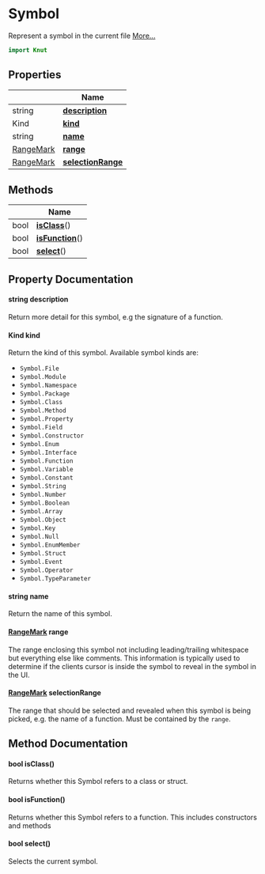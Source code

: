 # Symbol

Represent a symbol in the current file [More...](#detailed-description)

```qml
import Knut
```

## Properties

| | Name |
|-|-|
|string|**[description](#description)**|
|Kind|**[kind](#kind)**|
|string|**[name](#name)**|
|[RangeMark](../knut/rangemark.md)|**[range](#range)**|
|[RangeMark](../knut/rangemark.md)|**[selectionRange](#selectionRange)**|

## Methods

| | Name |
|-|-|
|bool |**[isClass](#isClass)**()|
|bool |**[isFunction](#isFunction)**()|
|bool |**[select](#select)**()|

## Property Documentation

#### <a name="description"></a>string **description**

Return more detail for this symbol, e.g the signature of a function.

#### <a name="kind"></a>Kind **kind**

Return the kind of this symbol. Available symbol kinds are:

- `Symbol.File`
- `Symbol.Module`
- `Symbol.Namespace`
- `Symbol.Package`
- `Symbol.Class`
- `Symbol.Method`
- `Symbol.Property`
- `Symbol.Field`
- `Symbol.Constructor`
- `Symbol.Enum`
- `Symbol.Interface`
- `Symbol.Function`
- `Symbol.Variable`
- `Symbol.Constant`
- `Symbol.String`
- `Symbol.Number`
- `Symbol.Boolean`
- `Symbol.Array`
- `Symbol.Object`
- `Symbol.Key`
- `Symbol.Null`
- `Symbol.EnumMember`
- `Symbol.Struct`
- `Symbol.Event`
- `Symbol.Operator`
- `Symbol.TypeParameter`

#### <a name="name"></a>string **name**

Return the name of this symbol.

#### <a name="range"></a>[RangeMark](../knut/rangemark.md) **range**

The range enclosing this symbol not including leading/trailing whitespace but everything else like comments. This
information is typically used to determine if the clients cursor is inside the symbol to reveal in the symbol in the
UI.

#### <a name="selectionRange"></a>[RangeMark](../knut/rangemark.md) **selectionRange**

The range that should be selected and revealed when this symbol is being picked, e.g. the name of a function. Must be
contained by the `range`.

## Method Documentation

#### <a name="isClass"></a>bool **isClass**()

Returns whether this Symbol refers to a class or struct.

#### <a name="isFunction"></a>bool **isFunction**()

Returns whether this Symbol refers to a function.
This includes constructors and methods

#### <a name="select"></a>bool **select**()

Selects the current symbol.
